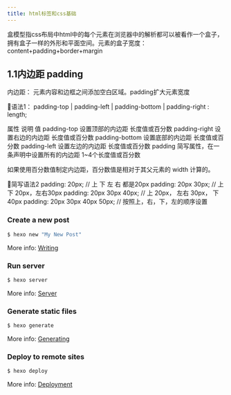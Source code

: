 ```yaml
---
title: html标签和css基础
---
```

盒模型指css布局中html中的每个元素在浏览器中的解析都可以被看作一个盒子，拥有盒子一样的外形和平面空间。元素的盒子宽度：content+padding+border+margin 

## 1.1内边距 padding
内边距： 元素内容和边框之间添加空白区域。padding扩大元素宽度

语法1：
padding-top | padding-left | padding-bottom | padding-right :  length;

属性	说明	值
padding-top	设置顶部的内边距	长度值或百分数
padding-right	设置右边的内边距	长度值或百分数
padding-bottom	设置底部的内边距	长度值或百分数
padding-left	设置左边的内边距	长度值或百分数
padding	简写属性，在一条声明中设置所有的内边距	1~4个长度值或百分数

如果使用百分数值制定内边距，百分数值是相对于其父元素的 width 计算的。

简写语法2
padding: 20px; 		     // 上 下 左 右 都是20px
padding: 20px 30px;       // 上下 20px，左右30px
padding: 20px 30px 40px;   // 上 20px， 左右 30px， 下 40px
padding: 20px 30px 40px  50px;  // 按照上，右，下，左的顺序设置


### Create a new post

``` bash
$ hexo new "My New Post"
```

More info: [Writing](https://hexo.io/docs/writing.html)

### Run server

``` bash
$ hexo server
```

More info: [Server](https://hexo.io/docs/server.html)

### Generate static files

``` bash
$ hexo generate
```

More info: [Generating](https://hexo.io/docs/generating.html)

### Deploy to remote sites

``` bash
$ hexo deploy
```

More info: [Deployment](https://hexo.io/docs/deployment.html)
